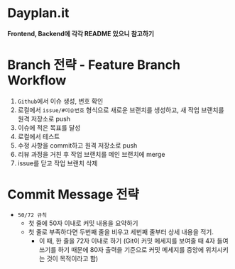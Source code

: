 # Dayplan.it

**Frontend, Backend에 각각 README 있으니 참고하기**

# Branch 전략 - Feature Branch Workflow

1. `Github`에서 이슈 생성, 번호 확인
2. 로컬에서 `issue/#이슈번호` 형식으로 새로운 브랜치를 생성하고, 새 작업 브랜치를 원격 저장소로 push
3. 이슈에 적은 목표를 달성
4. 로컬에서 테스트
5. 수정 사항을 commit하고 원격 저장소로 push
6. 리뷰 과정을 거친 후 작업 브랜치를 메인 브랜치에 merge
7. issue를 닫고 작업 브랜치 삭제

# Commit Message 전략

- `50/72 규칙`
  - 첫 줄에 50자 이내로 커밋 내용을 요약하기
  - 첫 줄로 부족하다면 두번째 줄을 비우고 세번째 줄부터 상세 내용을 적기.
    - 이 때, 한 줄을 72자 이내로 하기 (Git이 커밋 메세지를 보여줄 때 4자 들여쓰기를 하기 때문에 80자 출력을 기준으로 커밋 메세지를 중앙에 위치시키는 것이 목적이라고 함)

